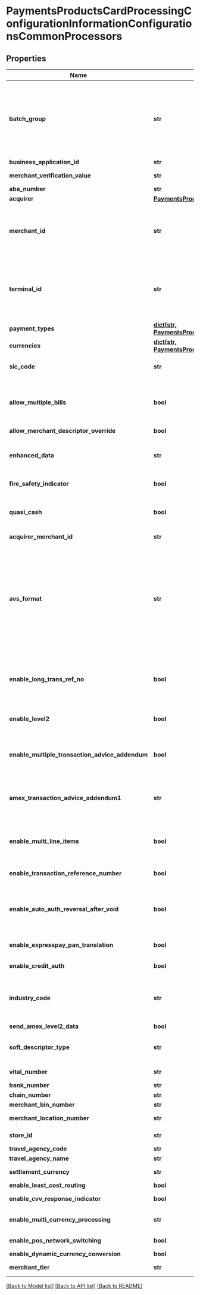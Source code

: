 # PaymentsProductsCardProcessingConfigurationInformationConfigurationsCommonProcessors

## Properties
Name | Type | Description | Notes
------------ | ------------- | ------------- | -------------
**batch_group** | **str** | Determines the batching group that separates merchants for special batching times. Batching groups can separate merchant batches by the following criteria:  * Timezone * Merchant deadlines * Large merchants (top 10) * Merchants with Service-Level Agreements  Applicable for Chase Paymentech Salem (chasepaymentechsalem), Streamline (streamline2), Six (six), Barclays (barclays2), Paymentech Tampa (paymentechtampa), CMCIC (cmcic), FDC Nashville (smartfdc), RUPAY, American Express Direct (amexdirect), GPN (gpn), VPC, GPX (gpx), CB2A, Barclays HISO (barclayshiso), TSYS (tsys) and FDI Global (fdiglobal) processors.  Validation details (for selected processors)...  &lt;table&gt; &lt;thead&gt;&lt;tr&gt;&lt;th&gt;Processor&lt;/th&gt;&lt;th&gt;Acceptance Type&lt;/th&gt;&lt;th&gt;Required&lt;/th&gt;&lt;/tr&gt;&lt;/thead&gt; &lt;tr&gt;&lt;td&gt;Barclays&lt;/td&gt;&lt;td&gt;cnp, cp, hybrid&lt;/td&gt;&lt;td&gt;Yes&lt;/td&gt;&lt;/tr&gt; &lt;tr&gt;&lt;td&gt;Barclays HISO&lt;/td&gt;&lt;td&gt;cnp, cp, hybrid&lt;/td&gt;&lt;td&gt;Yes&lt;/td&gt;&lt;/tr&gt; &lt;tr&gt;&lt;td&gt;American Express Direct&lt;/td&gt;&lt;td&gt;cnp, cp, hybrid&lt;/td&gt;&lt;td&gt;No&lt;/td&gt;&lt;/tr&gt; &lt;/table&gt;  | [optional] 
**business_application_id** | **str** | Indicates the type of money transfer used in the transaction. Applicable for VPC and GPX (gpx) processors. | [optional] 
**merchant_verification_value** | **str** | Identify merchants that participate in Select Merchant Fee (SMF) programs. Unique to the merchant. Applicable for GPX (gpx) and VPC processors. | [optional] 
**aba_number** | **str** | Routing Number to identify banks within the United States. Applicable for GPX (gpx) processors. | [optional] 
**acquirer** | [**PaymentsProductsCardProcessingConfigurationInformationConfigurationsCommonAcquirer**](PaymentsProductsCardProcessingConfigurationInformationConfigurationsCommonAcquirer.md) |  | [optional] 
**merchant_id** | **str** | Merchant ID assigned by an acquirer or a processor. Should not be overriden by any other party.  Validation details (for selected processors)...  &lt;table&gt; &lt;thead&gt;&lt;tr&gt;&lt;th&gt;Processor&lt;/th&gt;&lt;th&gt;Acceptance Type&lt;/th&gt;&lt;th&gt;Required&lt;/th&gt;&lt;th&gt;Min. Length&lt;/th&gt;&lt;th&gt;Max. Length&lt;/th&gt;&lt;th&gt;Regex&lt;/th&gt;&lt;/tr&gt;&lt;/thead&gt; &lt;tr&gt;&lt;td&gt;Barclays HISO&lt;/td&gt;&lt;td&gt;cp, cnp, hybrid&lt;/td&gt;&lt;td&gt;Yes&lt;/td&gt;&lt;td&gt;1&lt;/td&gt;&lt;td&gt;15&lt;/td&gt;&lt;td&gt;^[0-9a-zA-Z]+$&lt;/td&gt;&lt;/tr&gt; &lt;tr&gt;&lt;td&gt;Barclays&lt;/td&gt;&lt;td&gt;cp, cnp, hybrid&lt;/td&gt;&lt;td&gt;Yes&lt;/td&gt;&lt;td&gt;1&lt;/td&gt;&lt;td&gt;11&lt;/td&gt;&lt;td&gt;^[0-9a-zA-Z]+$&lt;/td&gt;&lt;/tr&gt; &lt;/table&gt;  | 
**terminal_id** | **str** | The &#39;Terminal Id&#39; aka TID, is an identifier used for with your payments processor. Depending on the processor and payment acceptance type this may also be the default Terminal ID used for Card Present and Virtual Terminal transactions.  Validation details (for selected processors)...  &lt;table&gt; &lt;thead&gt;&lt;tr&gt;&lt;th&gt;Processor&lt;/th&gt;&lt;th&gt;Acceptance Type&lt;/th&gt;&lt;th&gt;Required&lt;/th&gt;&lt;th&gt;Min. Length&lt;/th&gt;&lt;th&gt;Max. Length&lt;/th&gt;&lt;th&gt;Regex&lt;/th&gt;&lt;/tr&gt;&lt;/thead&gt; &lt;tr&gt;&lt;td&gt;Barclays HISO&lt;/td&gt;&lt;td&gt;cnp, hybrid&lt;/td&gt;&lt;td&gt;Yes&lt;/td&gt;&lt;td&gt;1&lt;/td&gt;&lt;td&gt;16&lt;/td&gt;&lt;td&gt;^[0-9a-zA-Z]+$&lt;/td&gt;&lt;/tr&gt; &lt;tr&gt;&lt;td&gt;Barclays HISO&lt;/td&gt;&lt;td&gt;cp&lt;/td&gt;&lt;td&gt;No&lt;/td&gt;&lt;td&gt;1&lt;/td&gt;&lt;td&gt;16&lt;/td&gt;&lt;td&gt;^[0-9a-zA-Z]+$&lt;/td&gt;&lt;/tr&gt; &lt;/table&gt;  | [optional] 
**payment_types** | [**dict(str, PaymentsProductsCardProcessingConfigurationInformationConfigurationsCommonPaymentTypes)**](PaymentsProductsCardProcessingConfigurationInformationConfigurationsCommonPaymentTypes.md) | Valid values are: * VISA * MASTERCARD * AMERICAN_EXPRESS * CUP * EFTPOS * DINERS_CLUB * DISCOVER * JCB  | [optional] 
**currencies** | [**dict(str, PaymentsProductsCardProcessingConfigurationInformationConfigurationsCommonCurrencies1)**](PaymentsProductsCardProcessingConfigurationInformationConfigurationsCommonCurrencies1.md) | Three-character [ISO 4217 ALPHA-3 Standard Currency Codes.](http://apps.cybersource.com/library/documentation/sbc/quickref/currencies.pdf) | [optional] 
**sic_code** | **str** | The Standard Industrial Classification (SIC) are four-digit codes that categorize the industries that companies belong to based on their business activities. Standard Industrial Classification codes were mostly replaced by the six-digit North American Industry Classification System (NAICS). Applicable for VPC and GPX (gpx) processors. | [optional] 
**allow_multiple_bills** | **bool** | Allows multiple captures for a single authorization transaction. Applicable for Paymentech Tampa (paymentechtampa), VPC, American Express Direct (amexdirect) and GPX (gpx) processors.  Validation details (for selected processors)...  &lt;table&gt; &lt;thead&gt;&lt;tr&gt;&lt;th&gt;Processor&lt;/th&gt;&lt;th&gt;Acceptance Type&lt;/th&gt;&lt;th&gt;Required&lt;/th&gt;&lt;th&gt;Default Value&lt;/th&gt;&lt;/tr&gt;&lt;/thead&gt; &lt;tr&gt;&lt;td&gt;American Express Direct&lt;/td&gt;&lt;td&gt;cp, hybrid&lt;/td&gt;&lt;td&gt;Yes&lt;/td&gt;&lt;td&gt;No&lt;/td&gt;&lt;/tr&gt; &lt;tr&gt;&lt;td&gt;American Express Direct&lt;/td&gt;&lt;td&gt;cnp&lt;/td&gt;&lt;td&gt;No&lt;/td&gt;&lt;td&gt;No&lt;/td&gt;&lt;/tr&gt; &lt;/table&gt;  | [optional] 
**allow_merchant_descriptor_override** | **bool** | Enables partner to enable/disable merchant descriptors values. Applicable for VPC, EFTPOS and CUP processors. | [optional] 
**enhanced_data** | **str** | To enable airline transactions. Applicable for TSYS (tsys), VPC, Elavon Americas (elavonamericas), FDI Global (fdiglobal), GPX (gpx), Barclays (barclays2) and American Express Direct (amexdirect) processors.  Validation details (for selected processors)...  &lt;table&gt; &lt;thead&gt;&lt;tr&gt;&lt;th&gt;Processor&lt;/th&gt;&lt;th&gt;Acceptance Type&lt;/th&gt;&lt;th&gt;Required&lt;/th&gt;&lt;/tr&gt;&lt;/thead&gt; &lt;tr&gt;&lt;td&gt;Barclays&lt;/td&gt;&lt;td&gt;cnp, cp, hybrid&lt;/td&gt;&lt;td&gt;No&lt;/td&gt;&lt;/tr&gt; &lt;tr&gt;&lt;td&gt;American Express Direct&lt;/td&gt;&lt;td&gt;cp, cnp, hybrid&lt;/td&gt;&lt;td&gt;No&lt;/td&gt;&lt;/tr&gt; &lt;/table&gt;  | [optional] 
**fire_safety_indicator** | **bool** | Indicates whether the merchant is compliant with Hotel and Motel Fire Safety Act of 1990. Applicable for GPX (gpx) and VPC processors. | [optional] 
**quasi_cash** | **bool** | To enable quasi-cash transactions. A quasi-cash transaction is a cash-like transaction for the sale of items that are directly convertible to cash, such as:- Casino gaming chips, Money orders, Wire transfers.  Applicable for GPX (gpx), TSYS (tsys), Barclays (barclays2) and VPC processors.  Validation details (for selected processors)...  &lt;table&gt; &lt;thead&gt;&lt;tr&gt;&lt;th&gt;Processor&lt;/th&gt;&lt;th&gt;Acceptance Type&lt;/th&gt;&lt;th&gt;Required&lt;/th&gt;&lt;th&gt;Default Value&lt;/th&gt;&lt;/tr&gt;&lt;/thead&gt; &lt;tr&gt;&lt;td&gt;Barclays&lt;/td&gt;&lt;td&gt;cnp, cp, hybrid&lt;/td&gt;&lt;td&gt;No&lt;/td&gt;&lt;td&gt;No&lt;/td&gt;&lt;/tr&gt; &lt;/table&gt;  | [optional] 
**acquirer_merchant_id** | **str** | Identifier assigned by the acquirer. Applicable for RUPAY, VPC and Six (six) processors. | [optional] 
**avs_format** | **str** | Enables Enhanced AVS/Automated Address Verification Plus (AAV+).  Valid values: \&quot;basic\&quot; - Standard address verification system.   When a processor supports AVS for a transaction&#39;s card type, the issuing bank uses AVS to confirm that the customer has provided the correct billing address.   When a customer provides incorrect information, the transaction might be fraudulent. \&quot;basic + name\&quot; - Enhanced address verification system.   Consists of the standard AVS functionality plus verification of some additional fields.   The additional fields that are verified for Enhanced AVS are:   - customer_firstname   - customer_lastname \&quot;basic + name + shipto\&quot; - Automated address verification plus.   Consists of the Enhanced AVS functionality plus verification of some additional fields.   AAV+ intended for merchants who deliver physical goods to a different address than the billing address.   AAV+ verifies the additional fields only when the standard and Enhanced AVS tests pass first.   For information about Enhanced AVS - The additional fields that are verified for AAV+ are:   - ship_to_firstname   - ship_to_lastname   - ship_to_address1   - ship_to_country   - ship_to_zip   - ship_to_phone   - customer_phone(American Express Direct only)  Applicable for American Express Direct (amexdirect) processor.  Validation details (for selected processors)...  &lt;table&gt; &lt;thead&gt;&lt;tr&gt;&lt;th&gt;Processor&lt;/th&gt;&lt;th&gt;Acceptance Type&lt;/th&gt;&lt;th&gt;Required&lt;/th&gt;&lt;th&gt;Default Value&lt;/th&gt;&lt;/tr&gt;&lt;/thead&gt; &lt;tr&gt;&lt;td&gt;American Express Direct&lt;/td&gt;&lt;td&gt;cnp, cp, hybrid&lt;/td&gt;&lt;td&gt;Yes&lt;/td&gt;&lt;td&gt;basic&lt;/td&gt;&lt;/tr&gt; &lt;/table&gt;  | [optional] 
**enable_long_trans_ref_no** | **bool** | Amex Direct specific merchant config value which determines what length (either 9 or Unique 12-char reference number) of reference number will be CYBS generated if the merchant does not pass in a trans_ref_no. Can be any combination of alpha, numeric and special characters, and/or binary data in hexadecimal.  Applicable for American Express Direct (amexdirect) processor.  Validation details (for selected processors)...  &lt;table&gt; &lt;thead&gt;&lt;tr&gt;&lt;th&gt;Processor&lt;/th&gt;&lt;th&gt;Acceptance Type&lt;/th&gt;&lt;th&gt;Required&lt;/th&gt;&lt;th&gt;Default Value&lt;/th&gt;&lt;/tr&gt;&lt;/thead&gt; &lt;tr&gt;&lt;td&gt;American Express Direct&lt;/td&gt;&lt;td&gt;cp, cnp, hybrid&lt;/td&gt;&lt;td&gt;No&lt;/td&gt;&lt;td&gt;No&lt;/td&gt;&lt;/tr&gt; &lt;/table&gt;  | [optional] 
**enable_level2** | **bool** | Field that indicates whether merchant will send level 2 data for Amex cards. Applicable for American Express Direct (amexdirect) processor.  Validation details (for selected processors)...  &lt;table&gt; &lt;thead&gt;&lt;tr&gt;&lt;th&gt;Processor&lt;/th&gt;&lt;th&gt;Acceptance Type&lt;/th&gt;&lt;th&gt;Required&lt;/th&gt;&lt;th&gt;Default Value&lt;/th&gt;&lt;/tr&gt;&lt;/thead&gt; &lt;tr&gt;&lt;td&gt;American Express Direct&lt;/td&gt;&lt;td&gt;cp, cnp, hybrid&lt;/td&gt;&lt;td&gt;No&lt;/td&gt;&lt;td&gt;No&lt;/td&gt;&lt;/tr&gt; &lt;/table&gt;  | [optional] 
**enable_multiple_transaction_advice_addendum** | **bool** | This flag related to multiple transaction advice addendum field. It is used to display descriptive information about a transaction on customer&#39;s American Express card statement. Applicable for American Express Direct (amexdirect) processor.  Validation details (for selected processors)...  &lt;table&gt; &lt;thead&gt;&lt;tr&gt;&lt;th&gt;Processor&lt;/th&gt;&lt;th&gt;Acceptance Type&lt;/th&gt;&lt;th&gt;Required&lt;/th&gt;&lt;th&gt;Default Value&lt;/th&gt;&lt;/tr&gt;&lt;/thead&gt; &lt;tr&gt;&lt;td&gt;American Express Direct&lt;/td&gt;&lt;td&gt;cp, cnp, hybrid&lt;/td&gt;&lt;td&gt;No&lt;/td&gt;&lt;td&gt;No&lt;/td&gt;&lt;/tr&gt; &lt;/table&gt;  | [optional] 
**amex_transaction_advice_addendum1** | **str** | Advice addendum field. It is used to display descriptive information about a transaction on customer&#39;s American Express card statement. Applicable for TSYS (tsys), FDI Global (fdiglobal) and American Express Direct (amexdirect) processors.  Validation details (for selected processors)...  &lt;table&gt; &lt;thead&gt;&lt;tr&gt;&lt;th&gt;Processor&lt;/th&gt;&lt;th&gt;Acceptance Type&lt;/th&gt;&lt;th&gt;Required&lt;/th&gt;&lt;th&gt;Min. Length&lt;/th&gt;&lt;th&gt;Max. Length&lt;/th&gt;&lt;th&gt;Regex&lt;/th&gt;&lt;/tr&gt;&lt;/thead&gt; &lt;tr&gt;&lt;td&gt;American Express Direct&lt;/td&gt;&lt;td&gt;cnp, cp, hybrid&lt;/td&gt;&lt;td&gt;No&lt;/td&gt;&lt;td&gt;1&lt;/td&gt;&lt;td&gt;40&lt;/td&gt;&lt;td&gt;^[0-9a-zA-Z&amp;#92;-\\s.]+$&lt;/td&gt;&lt;/tr&gt; &lt;/table&gt;  | [optional] 
**enable_multi_line_items** | **bool** | This flag is related to offer/line item details to be included instead of sending one line item, and a grand total. Example, offer0, offer 1...offer n. Applicable for American Express Direct (amexdirect) and Elavon Americas (elavonamericas) processors.  Validation details (for selected processors)...  &lt;table&gt; &lt;thead&gt;&lt;tr&gt;&lt;th&gt;Processor&lt;/th&gt;&lt;th&gt;Acceptance Type&lt;/th&gt;&lt;th&gt;Required&lt;/th&gt;&lt;th&gt;Default Value&lt;/th&gt;&lt;/tr&gt;&lt;/thead&gt; &lt;tr&gt;&lt;td&gt;American Express Direct&lt;/td&gt;&lt;td&gt;cp, cnp, hybrid&lt;/td&gt;&lt;td&gt;No&lt;/td&gt;&lt;td&gt;No&lt;/td&gt;&lt;/tr&gt; &lt;/table&gt;  | [optional] 
**enable_transaction_reference_number** | **bool** | To enable merchant to send in transaction reference number (unique reconciliation ID). Applicable for VPC, Vero (vero), FDI Global (fdiglobal), Six (six), CB2A, CUP, VPC, Chase Paymentech Salem (chasepaymentechsalem), Fiserv (fiserv), Elavon Americas (elavonamericas) and EFTPOS processors. | [optional] 
**enable_auto_auth_reversal_after_void** | **bool** | Enables to meet the Visa mandate requirements to reverse unused authorizations, benefitting the customer by releasing the hold on unused credit card funds. Applicable for CB2A, Elavon Americas (elavonamericas), Six (six), VPC and American Express Direct (amexdirect) processors.  Validation details (for selected processors)...  &lt;table&gt; &lt;thead&gt;&lt;tr&gt;&lt;th&gt;Processor&lt;/th&gt;&lt;th&gt;Acceptance Type&lt;/th&gt;&lt;th&gt;Required&lt;/th&gt;&lt;th&gt;Default Value&lt;/th&gt;&lt;/tr&gt;&lt;/thead&gt; &lt;tr&gt;&lt;td&gt;American Express Direct&lt;/td&gt;&lt;td&gt;cp, cnp, hybrid&lt;/td&gt;&lt;td&gt;No&lt;/td&gt;&lt;td&gt;No&lt;/td&gt;&lt;/tr&gt; &lt;/table&gt;  | [optional] 
**enable_expresspay_pan_translation** | **bool** | When this is enabled, authorization responses from American Express expresspay transactions include the Primary Account Number (PAN) and expiration date of the card. Applicable for American Express Direct (amexdirect) processor. | [optional] 
**enable_credit_auth** | **bool** | Authorizes a credit. Reduces refund chargebacks and prevents customers from seeing the online update for credits which are otherwise offline settlements. | [optional] 
**industry_code** | **str** | Field used to identify the industry type of the merchant submitting the authorization request.  Valid values: &#x60;0&#x60; – unknown or unsure &#x60;A&#x60; – auto rental (EMV supported) &#x60;B&#x60; – bank/financial institution (EMV supported) &#x60;D&#x60; – direct marketing &#x60;F&#x60; – food/restaurant (EMV supported) &#x60;G&#x60; – grocery store/super market (EMV supported) &#x60;H&#x60; – hotel (EMV supported) &#x60;L&#x60; – limited amount terminal (EMV supported) &#x60;O&#x60; – oil company/automated fueling system (EMV supported) &#x60;P&#x60; – passenger transport (EMV supported) &#x60;R&#x60; – retail (EMV supported) Applicable for TSYS (tsys), RUPAY and Elavon Americas (elavonamericas) processors.  | [optional] 
**send_amex_level2_data** | **bool** | Field that indicates whether merchant will send level 2 data for Amex cards. Applicable for TSYS (tsys) processor. | [optional] 
**soft_descriptor_type** | **str** | A soft descriptor is a text, rendered on a cardholder&#39;s statement, describing a particular product or service, purchased by the cardholder. Descriptors are intended to help the cardholder identify the products or services purchased. Valid values: &#x60;1&#x60; - trans_ref_no &#x60;2&#x60; - merchant_descriptor &#x60;3&#x60; - trans_ref_no and merchant_descriptor Applicable for TSYS (tsys) processor.  | [optional] 
**vital_number** | **str** | V-number provided by TSYS info. The leading &#x60;V&#x60; must be replaced by a &#x60;7&#x60;. For example, replace &#x60;V1234567&#x60; with &#x60;71234567&#x60;. Applicable for TSYS (tsys) processor. | [optional] 
**bank_number** | **str** | 6 digit agent bank number provided by acquirer. Applicable for TSYS (tsys) processor. | [optional] 
**chain_number** | **str** | 6 digit chain number provided by acquirer. Applicable for TSYS (tsys) processor. | [optional] 
**merchant_bin_number** | **str** | 6 digits acquirer bank identification number. Applicable for TSYS (tsys) processor. | [optional] 
**merchant_location_number** | **str** | 5 digit merchant location number. Unless otherwise specified by merchant&#39;s bank or processor, this field should default to 00001. Applicable for TSYS (tsys) processor. | [optional] 
**store_id** | **str** | 4 digits number used to identify a specific merchant store location within the member systems. Applicable for TSYS (tsys) processor. | [optional] 
**travel_agency_code** | **str** | Contains travel agency code if airline ticket was issued by a travel agency. Applicable for TSYS (tsys) processor. | [optional] 
**travel_agency_name** | **str** | Contains travel agency name if airline ticket was issued by travel agency. Applicable for TSYS (tsys) processor. | [optional] 
**settlement_currency** | **str** | This field is used to indicate Merchant&#39;s settlement currency. [ISO 4217 ALPHA-3 Standard Currency Codes] Applicable for TSYS (tsys) and Streamline (streamline2) processors. | [optional] 
**enable_least_cost_routing** | **bool** | Indicates whether Least Cost Routing is enabled. Applicable for EFTPOS and CUP processors. | [optional] 
**enable_cvv_response_indicator** | **bool** | This field denotes EFTPOS Merchant&#39;s choice of receiving CVV Processing Response in return. Applicable for EFTPOS processors. | [optional] 
**enable_multi_currency_processing** | **str** | Applicable for Barclays (barclays2) processor.  Validation details (for selected processors)...  &lt;table&gt; &lt;thead&gt;&lt;tr&gt;&lt;th&gt;Processor&lt;/th&gt;&lt;th&gt;Acceptance Type&lt;/th&gt;&lt;th&gt;Required&lt;/th&gt;&lt;th&gt;Default Value&lt;/th&gt;&lt;/tr&gt;&lt;/thead&gt; &lt;tr&gt;&lt;td&gt;Barclays&lt;/td&gt;&lt;td&gt;cnp, cp, hybrid&lt;/td&gt;&lt;td&gt;No&lt;/td&gt;&lt;td&gt;Yes&lt;/td&gt;&lt;/tr&gt; &lt;/table&gt;  | [optional] 
**enable_pos_network_switching** | **bool** | &#39;POS Network Switching&#39; or &#39;Alternate Routing&#39; means merchant can process PIN Debit transactions without a PIN. Set the value to &#39;Yes&#39; if it is supported. Applicable for FDI Global (fdiglobal) processor. | [optional] 
**enable_dynamic_currency_conversion** | **bool** | Enable dynamic currency conversion for a merchant. | [optional] 
**merchant_tier** | **str** | Merchant Tier defines the type of merchant, the numeric Merchant Tier value is allocated by EFTPOS. Applicable for EFTPOS processors. | [optional] 

[[Back to Model list]](../README.md#documentation-for-models) [[Back to API list]](../README.md#documentation-for-api-endpoints) [[Back to README]](../README.md)


